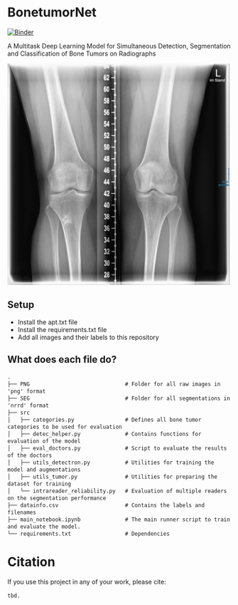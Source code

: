 # BonetumorNet
[![Binder](https://mybinder.org/badge_logo.svg)](https://mybinder.org/v2/gh/NikonPic/bonetumorseg/master?urlpath=voila%2Frender%2F01_segmenter.ipynb)



A Multitask Deep Learning Model for Simultaneous Detection, Segmentation and Classification of Bone Tumors on Radiographs

 <img src="results\demo.gif" alt="Drawing" style="width: 500px;">


## Setup

* Install the apt.txt file
* Install the requirements.txt file
* Add all images and their labels to this repository


## What does each file do? 

    .     
    ├── PNG                              # Folder for all raw images in 'png' format
    ├── SEG                              # Folder for all segmentations in 'nrrd' format     
    ├── src                     
    │   ├── categories.py                # Defines all bone tumor categories to be used for evaluation 
    │   ├── detec_helper.py              # Contains functions for evaluation of the model
    │   ├── eval_doctors.py              # Script to evaluate the results of the doctors
    │   ├── utils_detectron.py           # Utilities for training the model and augmentations
    │   ├── utils_tumor.py               # Utilities for preparing the dataset for training
    │   └── intrareader_reliability.py   # Evaluation of multiple readers on the segmentation performance
    ├── datainfo.csv                     # Contains the labels and filenames
    ├── main_notebook.ipynb              # The main runner script to train and evaluate the model.
    └── requirements.txt                 # Dependencies

# Citation

If you use this project in any of your work, please cite:

```
tbd.
```